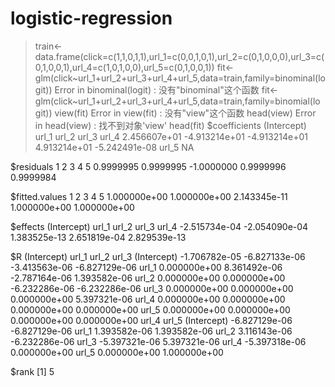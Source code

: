 # logistic-regression
> train<-data.frame(click=c(1,1,0,1,1),url_1=c(0,0,1,0,1),url_2=c(0,1,0,0,0),url_3=c(0,1,0,0,1),url_4=c(1,0,1,0,0),url_5=c(0,1,0,0,1))
> fit<-glm(click~url_1+url_2+url_3+url_4+url_5,data=train,family=binominal(logit))
Error in binominal(logit) : 没有"binominal"这个函数
>  fit<-glm(click~url_1+url_2+url_3+url_4+url_5,data=train,family=binomial(logit))
> view(fit)
Error in view(fit) : 没有"view"这个函数
> head(view)
Error in head(view) : 找不到对象'view'
> head(fit)
$coefficients
  (Intercept)         url_1         url_2         url_3         url_4 
 2.456607e+01 -4.913214e+01 -4.913214e+01  4.913214e+01 -5.242491e-08 
        url_5 
           NA 

$residuals
         1          2          3          4          5 
 0.9999995  0.9999995 -1.0000000  0.9999996  0.9999984 

$fitted.values
           1            2            3            4            5 
1.000000e+00 1.000000e+00 2.143345e-11 1.000000e+00 1.000000e+00 

$effects
  (Intercept)         url_1         url_2         url_3         url_4 
-2.515734e-04 -2.054090e-04  1.383525e-13  2.651819e-04  2.829539e-13 

$R
              (Intercept)         url_1         url_2         url_3
(Intercept) -1.706782e-05 -6.827133e-06 -3.413563e-06 -6.827129e-06
url_1        0.000000e+00  8.361492e-06 -2.787164e-06  1.393582e-06
url_2        0.000000e+00  0.000000e+00 -6.232286e-06 -6.232286e-06
url_3        0.000000e+00  0.000000e+00  0.000000e+00  5.397321e-06
url_4        0.000000e+00  0.000000e+00  0.000000e+00  0.000000e+00
url_5        0.000000e+00  0.000000e+00  0.000000e+00  0.000000e+00
                    url_4         url_5
(Intercept) -6.827129e-06 -6.827129e-06
url_1        1.393582e-06  1.393582e-06
url_2        3.116143e-06 -6.232286e-06
url_3       -5.397321e-06  5.397321e-06
url_4       -5.397318e-06  0.000000e+00
url_5        0.000000e+00  1.000000e+00

$rank
[1] 5

